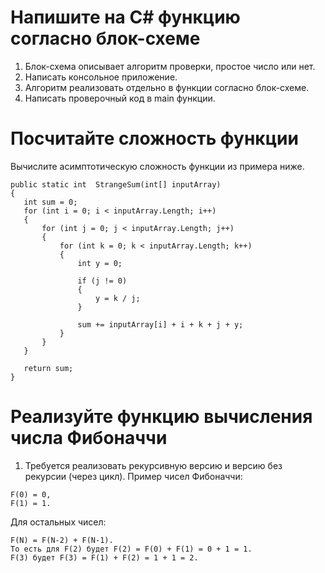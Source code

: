 # Напишите на C# функцию согласно блок-схеме
1. Блок-схема описывает алгоритм проверки, простое число или нет.
1. Написать консольное приложение.
1. Алгоритм реализовать отдельно в функции согласно блок-схеме.
1. Написать проверочный код в main функции.

# Посчитайте сложность функции
Вычислите асимптотическую сложность функции из примера ниже. 
```
public static int  StrangeSum(int[] inputArray)
{
   int sum = 0;
   for (int i = 0; i < inputArray.Length; i++)
   {
       for (int j = 0; j < inputArray.Length; j++)
       {
           for (int k = 0; k < inputArray.Length; k++)
           {
               int y = 0;

               if (j != 0)
               {
                   y = k / j;
               }

               sum += inputArray[i] + i + k + j + y;
           }
       }
   }

   return sum;
}
```

# Реализуйте функцию вычисления числа Фибоначчи
1. Требуется реализовать рекурсивную версию и версию без рекурсии (через цикл).
Пример чисел Фибоначчи:
```
F(0) = 0,
F(1) = 1.
```
Для остальных чисел:
```
F(N) = F(N-2) + F(N-1).
То есть для F(2) будет F(2) = F(0) + F(1) = 0 + 1 = 1. 
F(3) будет F(3) = F(1) + F(2) = 1 + 1 = 2. 
```
